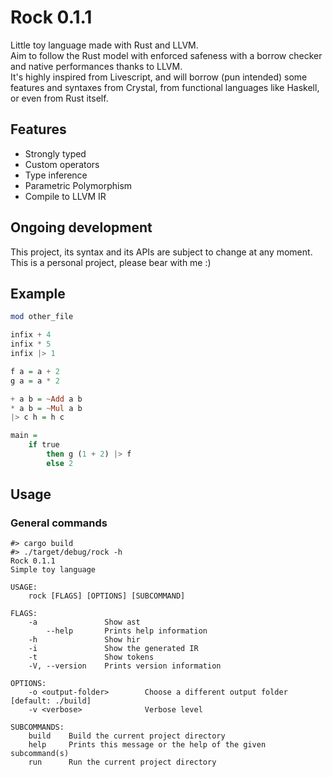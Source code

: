 # Rock 0.1.1

Little toy language made with Rust and LLVM.  
Aim to follow the Rust model with enforced safeness with a borrow checker and native performances thanks to LLVM.  
It's highly inspired from Livescript, and will borrow (pun intended) some features and syntaxes from Crystal, from functional languages like Haskell, or even from Rust itself.

## Features

- Strongly typed
- Custom operators
- Type inference
- Parametric Polymorphism
- Compile to LLVM IR

## Ongoing development

This project, its syntax and its APIs are subject to change at any moment. This is a personal project, please bear with me :)

## Example

```haskell
mod other_file

infix + 4
infix * 5
infix |> 1

f a = a + 2
g a = a * 2

+ a b = ~Add a b
* a b = ~Mul a b
|> c h = h c

main =
    if true
        then g (1 + 2) |> f 
        else 2
```

## Usage

### General commands

```
#> cargo build
#> ./target/debug/rock -h
Rock 0.1.1
Simple toy language

USAGE:
    rock [FLAGS] [OPTIONS] [SUBCOMMAND]

FLAGS:
    -a               Show ast
        --help       Prints help information
    -h               Show hir
    -i               Show the generated IR
    -t               Show tokens
    -V, --version    Prints version information

OPTIONS:
    -o <output-folder>        Choose a different output folder [default: ./build]
    -v <verbose>              Verbose level

SUBCOMMANDS:
    build    Build the current project directory
    help     Prints this message or the help of the given subcommand(s)
    run      Run the current project directory
```

